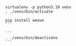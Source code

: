 ```
virtualenv -p python3.10 venv 
. ./venv/bin/activate
```

``````
pip install weave
```

```
. ./venv/bin/deactivate
```
